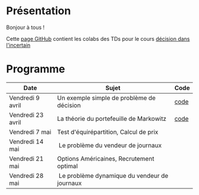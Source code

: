 # Présentation

Bonjour à tous !

Cette [page GitHub](https://ddlenpc.github.io/ddl/) contient les colabs des TDs pour le cours [décision dans l'incertain](https://cermics.enpc.fr/~bl/decision-incertain/index.html)



# Programme

| Date  | Sujet | Code |  
|----------- | ----------- | ----------- |
|Vendredi 9 avril | Un exemple simple de problème de décision | [code](https://drive.google.com/file/d/1JQCWak_MB1FVHEGZ_QyalAIJn2ASjJZD/view?usp=sharing) | 
|Vendredi 23 avril | La théorie du portefeuille de Markowitz | [code](https://drive.google.com/file/d/1-YklEP9iF2wwfQl4CLwYJFsNXoJqwyv4/view?usp=sharing) | 
|Vendredi 7 mai | Test d'équirépartition, Calcul de prix | | 
|Vendredi 14 mai | Le problème du vendeur de journaux | | 
|Vendredi 21 mai  | Options Américaines, Recrutement optimal | | 
|Vendredi 28 mai | Le problème dynamique du vendeur de journaux | | 
